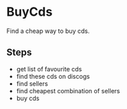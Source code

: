 # BuyCds

Find a cheap way to buy cds.

## Steps

* get list of favourite cds
* find these cds on discogs
* find sellers
* find cheapest combination of sellers
* buy cds
